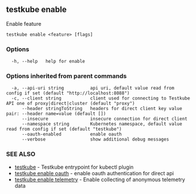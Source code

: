 <head>
  <meta name="docsearch:indexPrefix" content="reference-doc" />
</head>

## testkube enable

Enable feature

```
testkube enable <feature> [flags]
```

### Options

```
  -h, --help   help for enable
```

### Options inherited from parent commands

```
  -a, --api-uri string          api uri, default value read from config if set (default "http://localhost:8088")
  -c, --client string           client used for connecting to Testkube API one of proxy|direct|cluster (default "proxy")
      --header stringToString   headers for direct client key value pair: --header name=value (default [])
      --insecure                insecure connection for direct client
      --namespace string        Kubernetes namespace, default value read from config if set (default "testkube")
      --oauth-enabled           enable oauth
      --verbose                 show additional debug messages
```

### SEE ALSO

- [testkube](testkube.md) - Testkube entrypoint for kubectl plugin
- [testkube enable oauth](testkube_enable_oauth.md) - enable oauth authentication for direct api
- [testkube enable telemetry](testkube_enable_telemetry.md) - Enable collecting of anonymous telemetry data
